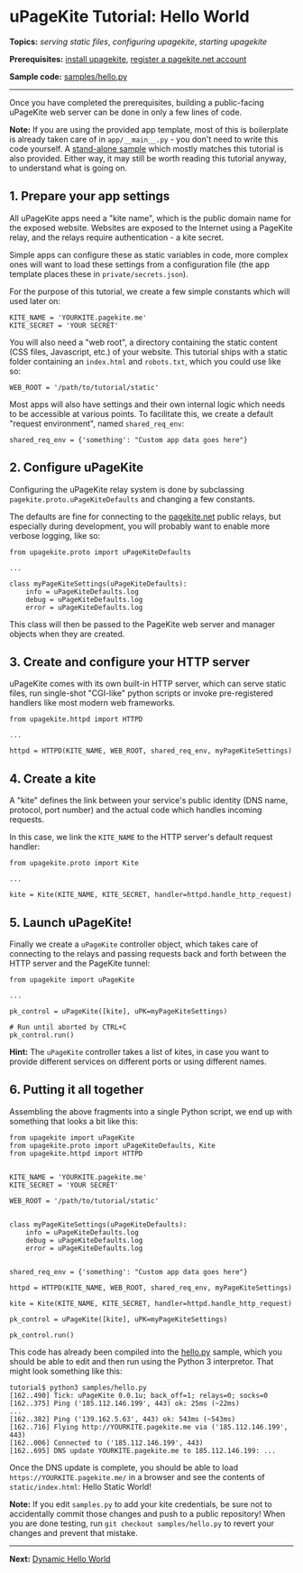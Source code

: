 # uPageKite Tutorial: Hello World

**Topics:**
 *serving static files*,
 *configuring upagekite*,
 *starting upagekite*

**Prerequisites:**
 [install upagekite](../README.md),
 [register a pagekite.net account](https://pagekite.net/signup/)

**Sample code:** [samples/hello.py](../samples/hello.py)

-----------------------------------------------------------------------------

Once you have completed the prerequisites, building a public-facing
uPageKite web server can be done in only a few lines of code.

**Note:** If you are using the provided app template, most of this is
boilerplate is already taken care of in `app/__main__.py` - you don't
need to write this code yourself. A [stand-alone
sample](../samples/hello.py) which mostly matches this tutorial is also
provided. Either way, it may still be worth reading this tutorial
anyway, to understand what is going on.


## 1. Prepare your app settings

All uPageKite apps need a "kite name", which is the public domain name for
the exposed website. Websites are exposed to the Internet using a PageKite
relay, and the relays require authentication - a kite secret.

Simple apps can configure these as static variables in code, more complex
ones will want to load these settings from a configuration file (the app
template places these in `private/secrets.json`).

For the purpose of this tutorial, we create a few simple constants which
will used later on:

    KITE_NAME = 'YOURKITE.pagekite.me'
    KITE_SECRET = 'YOUR SECRET'

You will also need a "web root", a directory containing the static content
(CSS files, Javascript, etc.) of your website. This tutorial ships with a
static folder containing an `index.html` and `robots.txt`, which you could
use like so:

    WEB_ROOT = '/path/to/tutorial/static'

Most apps will also have settings and their own internal logic which needs
to be accessible at various points. To facilitate this, we create a default
"request environment", named `shared_req_env`:

    shared_req_env = {'something': "Custom app data goes here"}


## 2. Configure uPageKite

Configuring the uPageKite relay system is done by subclassing
`pagekite.proto.uPageKiteDefaults` and changing a few constants.

The defaults are fine for connecting to the
[pagekite.net](https://pagekite.net/) public relays, but especially during
development, you will probably want to enable more verbose logging, like so:

    from upagekite.proto import uPageKiteDefaults

    ...

    class myPageKiteSettings(uPageKiteDefaults):
        info = uPageKiteDefaults.log
        debug = uPageKiteDefaults.log
        error = uPageKiteDefaults.log

This class will then be passed to the PageKite web server and manager objects
when they are created.


## 3. Create and configure your HTTP server

uPageKite comes with its own built-in HTTP server, which can serve static
files, run single-shot "CGI-like" python scripts or invoke pre-registered
handlers like most modern web frameworks.

    from upagekite.httpd import HTTPD

    ...

    httpd = HTTPD(KITE_NAME, WEB_ROOT, shared_req_env, myPageKiteSettings)


## 4. Create a kite

A "kite" defines the link between your service's public identity (DNS name,
protocol, port number) and the actual code which handles incoming requests.

In this case, we link the `KITE_NAME` to the HTTP server's default request
handler:

    from upagekite.proto import Kite

    ...

    kite = Kite(KITE_NAME, KITE_SECRET, handler=httpd.handle_http_request)


## 5. Launch uPageKite!

Finally we create a `uPageKite` controller object, which takes care of
connecting to the relays and passing requests back and forth between the
HTTP server and the PageKite tunnel:

    from upagekite import uPageKite

    ...

    pk_control = uPageKite([kite], uPK=myPageKiteSettings)

    # Run until aborted by CTRL+C
    pk_control.run()

**Hint:** The `uPageKite` controller takes a list of kites, in case you
want to provide different services on different ports or using different
names.


## 6. Putting it all together

Assembling the above fragments into a single Python script, we end up with
something that looks a bit like this:

    from upagekite import uPageKite
    from upagekite.proto import uPageKiteDefaults, Kite
    from upagekite.httpd import HTTPD


    KITE_NAME = 'YOURKITE.pagekite.me'
    KITE_SECRET = 'YOUR SECRET'

    WEB_ROOT = '/path/to/tutorial/static'


    class myPageKiteSettings(uPageKiteDefaults):
        info = uPageKiteDefaults.log
        debug = uPageKiteDefaults.log
        error = uPageKiteDefaults.log


    shared_req_env = {'something': "Custom app data goes here"}

    httpd = HTTPD(KITE_NAME, WEB_ROOT, shared_req_env, myPageKiteSettings)

    kite = Kite(KITE_NAME, KITE_SECRET, handler=httpd.handle_http_request)

    pk_control = uPageKite([kite], uPK=myPageKiteSettings)

    pk_control.run()

This code has already been compiled into the [hello.py](../samples/hello.py)
sample, which you should be able to edit and then run using the Python 3
interpretor. That might look something like this:

    tutorial$ python3 samples/hello.py
    [162..490] Tick: uPageKite 0.0.1u; back_off=1; relays=0; socks=0
    [162..375] Ping ('185.112.146.199', 443) ok: 25ms (~22ms)
    ...
    [162..382] Ping ('139.162.5.63', 443) ok: 543ms (~543ms)
    [162..716] Flying http://YOURKITE.pagekite.me via ('185.112.146.199', 443)
    [162..006] Connected to ('185.112.146.199', 443)
    [162..695] DNS update YOURKITE.pagekite.me to 185.112.146.199: ...

Once the DNS update is complete, you should be able to load
`https://YOURKITE.pagekite.me/` in a browser and see the contents of
`static/index.html`: Hello Static World!

**Note:** If you edit `samples.py` to add your kite credentials, be sure
not to accidentally commit those changes and push to a public
repository! When you are done testing, run `git checkout
samples/hello.py` to revert your changes and prevent that mistake.

-----------------------------------------------------------------------------

**Next:** [Dynamic Hello World](02_Dynamic_Hello_World.md)

